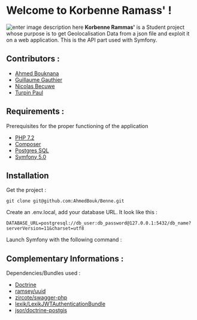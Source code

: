 # Welcome to Korbenne Ramass' !
![enter image description here](https://cdn.discordapp.com/attachments/648455633820975114/653527446762553344/Korbenne-ramass.png) **Korbenne Rammas'** is a Student project whose purpose is to get Geolocalisation Data from a json file and exploit it on a web application.
This is the API part used with Symfony.
## Contributors :

 - [Ahmed Bouknana](https://github.com/AhmedBouk)
 - [Guillaume Gauthier](https://github.com/gauthierguillaume)
 - [Nicolas Becuwe](https://github.com/NikoFLK)
 - [Turpin Paul](https://github.com/Druxys)

## Requirements :
Prerequisites for the proper functioning of the application
 - [PHP 7.2](https://lmgtfy.com/?q=How%20to%20get%20php%207.2&iie=1)
 - [Composer](https://getcomposer.org/)
 - [Postgres SQL](https://www.postgresql.org/download/)
 - [Symfony 5.0](https://symfony.com/)

## Installation
Get the project :

    git clone git@github.com:AhmedBouk/Benne.git

Create an .env.local, add your database URL. It look like this : 

    DATABASE_URL=postgresql://db_user:db_password@127.0.0.1:5432/db_name?serverVersion=11&charset=utf8

Launch Symfony with the following command :

## Complementary Informations :
Dependencies/Bundles used :

 - [Doctrine](https://symfony.com/doc/5.0/doctrine.html)
 - [ramsey/uuid](https://github.com/ramsey/uuid)
 - [zircote/swagger-php](https://github.com/zircote/swagger-php)
 - [lexik/LexikJWTAuthenticationBundle](https://github.com/lexik/LexikJWTAuthenticationBundle)
 - [jsor/doctrine-postgis](https://github.com/jsor/doctrine-postgis)

